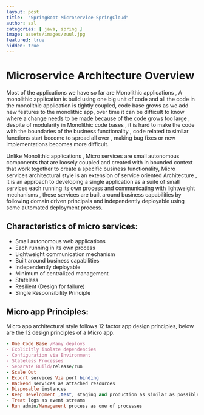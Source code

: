 ```yaml
---
layout: post
title:  "SpringBoot-Microservice-SpringCloud"
author: sal
categories: [ java, spring ]
image: assets/images/zuul.jpg
featured: true
hidden: true
---
```




# Microservice Architecture Overview
Most of the applications we have so far are Monolithic applications , A monolithic application is build using one big unit of code and all the code in the monolithic application is tightly coupled, code base grows as we add new features to the monolithic app, over time it can be difficult to know where a change needs to be made because of the code grows too large , despite of modularity in Monolithic code bases , it is hard to make the code with the boundaries of the business functionality , code related to similar functions start become to spread all over , making bug fixes or new implementations becomes more difficult.

Unlike Monolithic applications , Micro services are small autonomous components that are loosely coupled and created with in bounded context that work together to create a specific business functionality, Micro services architectural style is an extension of service oriented Architecture , it is an approach to developing a single application as a suite of small services each running its own process and communicating with lightweight mechanisms , these services are built around business capabilities by following domain driven principals and independently deployable using some automated deployment process.

## Characteristics of micro services:

- Small autonomous web applications
- Each running in its own process
- Lightweight communication mechanism
- Built around business capabilities
- Independently deployable
- Minimum of centralized management
- Stateless
- Resilient (Design for failure)
- Single Responsibility Principle

## Micro app Principles:
Micro app architectural style follows 12 factor app design principles, below are the 12 design principles of a Micro app.
```ruby
- One Code Base /Many deploys
- Explicitly isolate dependencies
- Configuration via Environment
- Stateless Processes
- Separate Build/release/run
- Scale Out
- Export services Via port binding
- Backend services as attached resources
- Disposable instances
- Keep Development ,test, staging and production as similar as possible
- Treat logs as event streams
- Run admin/Management process as one of processes
```